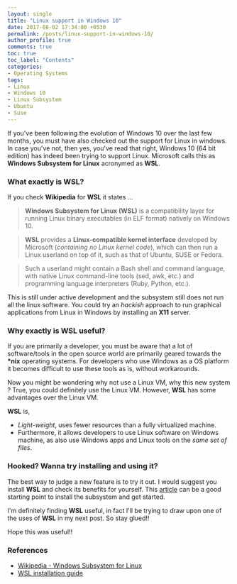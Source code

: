 ```yaml
---
layout: single
title: "Linux support in Windows 10"
date: 2017-08-02 17:34:00 +0530
permalink: /posts/linux-support-in-windows-10/
author_profile: true
comments: true
toc: true
toc_label: "Contents"
categories: 
- Operating Systems
tags:
- Linux
- Windows 10
- Linux Subsystem
- Ubuntu
- Suse
---
```


If you've been following the evolution of Windows 10 over the last few months, you must have also checked out the support for Linux in windows. In case you've not, then yes, you've read that right, Windows 10 (64 bit edition) has indeed been trying to support Linux. Microsoft calls this as **Windows Subsystem for Linux** acronymed as **WSL**.

### What exactly is WSL?
If you check **Wikipedia** for **WSL** it states ...

> **Windows Subsystem for Linux (WSL)** is a compatibility layer for running Linux binary executables (in ELF format) natively on Windows 10.  

> **WSL** provides a **Linux-compatible kernel interface** developed by Microsoft (*containing no Linux kernel code*), which can then run a Linux userland on top of it, such as that of Ubuntu, SUSE or Fedora. 

> Such a userland might contain a Bash shell and command language, with native Linux command-line tools (sed, awk, etc.) and programming language interpreters (Ruby, Python, etc.).

This is still under active development and the subsystem still does not run all the linux software. You could try an *hackish* approach to run graphical applications from Linux in Windows by installing an **X11** server.

### Why exactly is WSL useful?
If you are primarily a developer, you must be aware that a lot of software/tools in the open source world are primarily geared towards the **\*nix** operating systems. For developers who use Windows as a OS platform it becomes difficult to use these tools as is, without workarounds.  

Now you might be wondering why not use a Linux VM, why this new system ? True, you could definitely use the Linux VM. However, **WSL**  has some advantages over the Linux VM.  

**WSL** is,
* *Light-weight*, uses fewer resources than a fully virtualized machine.
* Furthermore, it allows developers to use Linux software on Windows machine, as also use Windows apps and Linux tools on the *same set of files*.

### Hooked? Wanna try installing and using it?
The best way to judge a new feature is to try it out. I would suggest you install **WSL** and check its benefits for yourself. This [article](https://docs.microsoft.com/en-us/windows/wsl/install-win10) can be a good starting point to install the subsystem and get started.

I'm definitely finding **WSL** useful, in fact I'll be trying to draw upon one of the uses of **WSL** in my next post. So stay glued!!

Hope this was useful!!

### References
* [Wikipedia - Windows Subsystem for Linux](https://en.wikipedia.org/wiki/Windows_Subsystem_for_Linux)
* [WSL installation guide](https://docs.microsoft.com/en-us/windows/wsl/install-win10)

